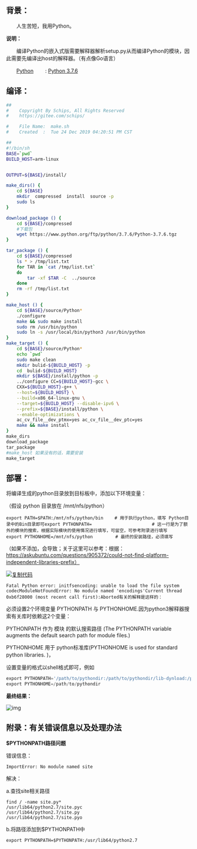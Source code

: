 ## 背景：

　　人生苦短，我用Python。

**说明：**

　　编译Python的嵌入式版需要解释器解析setup.py从而编译Python的模块，因此需要先编译出host的解释器。（有点像Go语言）

　　[Python](https://www.python.org/downloads/source/) 　　: [Python 3.7.6 ](https://www.python.org/ftp/python/3.7.6/Python-3.7.6.tgz)

 

##  编译：



```bash
##
#    Copyright By Schips, All Rights Reserved
#    https://gitee.com/schips/

#    File Name:  make.sh
#    Created  :  Tue 24 Dec 2019 04:20:51 PM CST

##
#!/bin/sh
BASE=`pwd`
BUILD_HOST=arm-linux


OUTPUT=${BASE}/install/

make_dirs() {
    cd ${BASE}
    mkdir  compressed  install  source -p
    sudo ls
}

download_package () {
    cd ${BASE}/compressed
    #下载包
    wget https://www.python.org/ftp/python/3.7.6/Python-3.7.6.tgz
}

tar_package () {
    cd ${BASE}/compressed
    ls * > /tmp/list.txt
    for TAR in `cat /tmp/list.txt`
    do
        tar -xf $TAR -C  ../source
    done
    rm -rf /tmp/list.txt
}

make_host () {
    cd ${BASE}/source/Python*
    ./configure
    make && sudo make install
    sudo rm /usr/bin/python
    sudo ln -s /usr/local/bin/python3 /usr/bin/python
}
make_target () {
    cd ${BASE}/source/Python*
    echo `pwd`
    sudo make clean
    mkdir bulid-${BUILD_HOST} -p
    cd  bulid-${BUILD_HOST}
    mkdir ${BASE}/install/python -p
    ../configure CC=${BUILD_HOST}-gcc \
    CXX=${BUILD_HOST}-g++ \
    --host=${BUILD_HOST} \
    --build=x86_64-linux-gnu \
    --target=${BUILD_HOST} --disable-ipv6 \
    --prefix=${BASE}/install/python \
    --enable-optimizations \
    ac_cv_file__dev_ptmx=yes ac_cv_file__dev_ptc=yes
    make && make install
}
make_dirs
download_package
tar_package
#make_host 如果没有的话，需要安装
make_target
```

 

## 部署：

将编译生成的python目录放到目标板中，添加以下环境变量：

（假设 python 目录放在 /mnt/nfs/python）

```
export PATH=$PATH:/mnt/nfs/python/bin 　　# 用于执行python，填写 Python目录中的Bin目录即可export PYTHONPATH= 　　　　　　　　　　　　  # 这一行是为了额外的模块的搜索，根据实际模块的使用情况进行填写，可留空，可参考附录进行填写
export PYTHONHOME=/mnt/nfs/python 　　　　 # 最终的安装路径，必须填写
```

（如果不添加，会导致；关于这里可以参考：根据：https://askubuntu.com/questions/905372/could-not-find-platform-independent-libraries-prefix）

[![复制代码](https://common.cnblogs.com/images/copycode.gif)](javascript:void(0);)

```
Fatal Python error: initfsencoding: unable to load the file system codecModuleNotFoundError: No module named 'encodings'Current thread 0xb6f28000 (most recent call first):Aborted有关的解释是这样的：
```

 必须设置2个环境变量 PYTHONPATH 与 PYTHONHOME.因为python3解释器搜索有关库时依赖这2个变量：

 PYTHONPATH 作为 模块 的默认搜索路径 (The PYTHONPATH variable augments the default search path for module files.)

 PYTHONHOME 用于 python标准库(PYTHONHOME is used for standard python libraries. )，

 设置变量的格式以shell格式即可，例如

```py
export PYTHONPATH='/path/to/pythondir:/path/to/pythondir/lib-dynload:/path/to/pythondir/site-packages'
export PYTHONHOME=/path/to/pythondir
```



 

**最终结果：**

![img](https://img2018.cnblogs.com/i-beta/1281523/201912/1281523-20191230172422748-309242003.png)

 

 

 

 

 

 

## 附录：**有关错误信息以及处理办法**

**$PYTHONPATH路径问题**

错误信息： 

```
ImportError: No module named site
```

解决：

a.查找site相关路径

```
find / -name site.py*
/usr/lib64/python2.7/site.pyc
/usr/lib64/python2.7/site.py
/usr/lib64/python2.7/site.pyo
```

b.将路径添加到$PYTHONPATH中

```
export PYTHONPATH=$PYTHONPATH:/usr/lib64/python2.7
```

